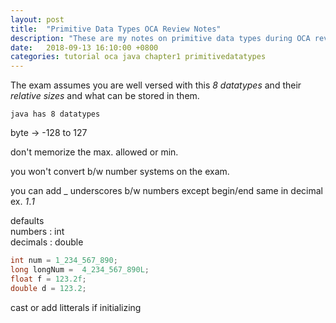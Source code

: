 ```yaml
---
layout: post
title:  "Primitive Data Types OCA Review Notes"
description: "These are my notes on primitive data types during OCA review preparations"
date:   2018-09-13 16:10:00 +0800
categories: tutorial oca java chapter1 primitivedatatypes
---
```




The exam assumes you are well versed with this <i>8 datatypes</i> and their <i>relative sizes</i> and what can be stored in them.
```
java has 8 datatypes

```
byte -> -128 to 127

don't memorize the max. allowed or min.

you won't convert b/w number systems on the exam.

you can add _ underscores b/w numbers except begin/end same in decimal ex. _1_._1_


defaults
<br>numbers : int
<br>decimals : double

```java
int num = 1_234_567_890;
long longNum =  4_234_567_890L;
float f = 123.2f;
double d = 123.2;
```

cast or add litterals if initializing



